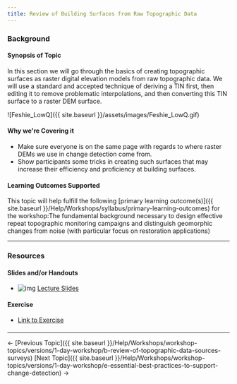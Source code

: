 ```yaml
---
title: Review of Building Surfaces from Raw Topographic Data
---
```


### Background

#### Synopsis of Topic

In this section we will go through the basics of creating topographic surfaces as raster digital elevation models from raw topographic data. We will use a standard and accepted technique of deriving a TIN first, then editing it to remove problematic interpolations, and then converting this TIN surface to a raster DEM surface. 

![Feshie_LowQ]({{ site.baseurl }}/assets/images/Feshie_LowQ.gif)

#### Why we're Covering it

- Make sure everyone is on the same page with regards to where raster DEMs we use in change detection come from.
- Show participants some tricks in creating such surfaces that may increase their efficiency and proficiency at building surfaces.

#### Learning Outcomes Supported

 This topic will help fulfill the following [primary learning outcome(s)]({{ site.baseurl }}/Help/Workshops/syllabus/primary-learning-outcomes) for the workshop:The fundamental background necessary to design effective repeat topographic monitoring campaigns and distinguish geomorphic changes from noise (with particular focus on restoration applications)

------

### Resources

#### Slides and/or Handouts

- ![img](http://gcdworkshop.joewheaton.org/_/rsrc/1417218393486/workshop-topics/versions/3-day-workshop/1-Principles/c-review-of-building-surfaces-from-raw-data/pdfIcon.png)  [Lecture Slides](http://etal.usu.edu/GCD/Workshop/2015_RRNW/Lectures/D_DEM_Excercises.pdf)  

#### Exercise

- [Link to Exercise](http://gcd6help.joewheaton.org/tutorials--how-to/workshop-tutorials/d-review-of-building-surfaces-from-raw-topographic-data)

#### 

------

← [Previous Topic]({{ site.baseurl }}/Help/Workshops/workshop-topics/versions/1-day-workshop/b-review-of-topographic-data-sources-surveys)            [Next Topic]({{ site.baseurl }}/Help/Workshops/workshop-topics/versions/1-day-workshop/e-essential-best-practices-to-support-change-detection) →